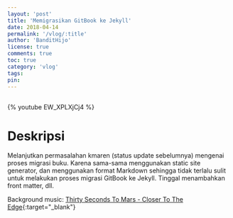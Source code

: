 ```yaml
---
layout: 'post'
title: 'Memigrasikan GitBook ke Jekyll'
date: 2018-04-14
permalink: '/vlog/:title'
author: 'BanditHijo'
license: true
comments: true
toc: true
category: 'vlog'
tags:
pin:
---
```


<div style="margin-top:30px;"></div>

{% youtube EW_XPLXjCj4 %}

# Deskripsi

Melanjutkan permasalahan kmaren (status update sebelumnya) mengenai proses migrasi buku. Karena sama-sama menggunakan static site generator, dan menggunakan format Markdown sehingga tidak terlalu sulit untuk melakukan proses migrasi GitBook ke Jekyll. Tinggal menambahkan front matter, dll.

Background music:
[Thirty Seconds To Mars - Closer To The Edge](https://youtu.be/mLqHDhF-O28){:target="_blank"}

